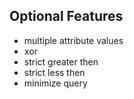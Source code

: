 ## Optional Features

* multiple attribute values
* xor
* strict greater then
* strict less then
* minimize query